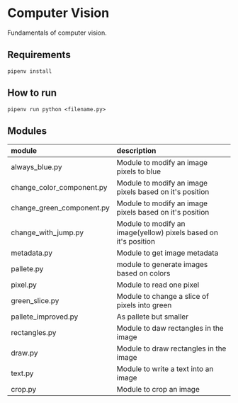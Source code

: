 # Computer Vision

Fundamentals of computer vision.

## Requirements

`pipenv install`

## How to run

`pipenv run python <filename.py>`

## Modules

|module|description|
|:----|:----------|
| always_blue.py |  Module to modify an image pixels to blue |
| change_color_component.py |  Module to modify an image pixels based on it's position |
| change_green_component.py |  Module to modify an image pixels based on it's position |
| change_with_jump.py |  Module to modify an image(yellow) pixels based on it's position |
| metadata.py |  Module to get image metadata |
| pallete.py |  module to generate images based on colors |
| pixel.py |  Module to read one pixel |
| green_slice.py | Module to change a slice of pixels into green |
| pallete_improved.py | As pallete but smaller |
| rectangles.py | Module to daw rectangles in the image |
| draw.py | Module to draw rectangles in the image |
| text.py | Module to write a text into an image |
| crop.py | Module to crop an image |
